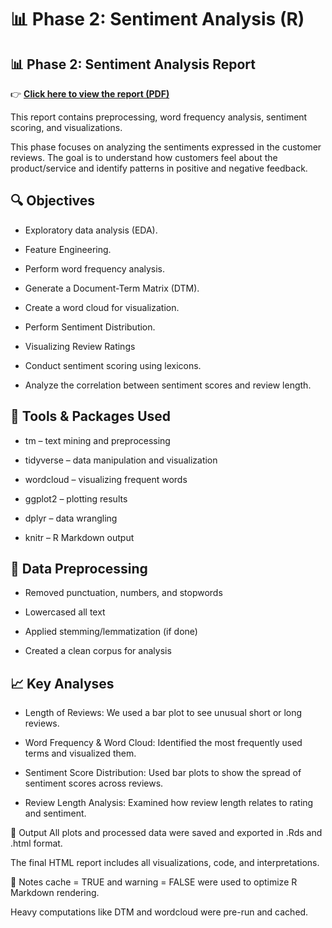 # 📊 Phase 2: Sentiment Analysis (R)

## 📊 Phase 2: Sentiment Analysis Report

👉 **[Click here to view the report (PDF)](Sentiment-Analysis.pdf)**

This report contains preprocessing, word frequency analysis, sentiment scoring, and visualizations.

This phase focuses on analyzing the sentiments expressed in the customer reviews. The goal is to understand how customers feel about the product/service and identify patterns in positive and negative feedback.

## 🔍 Objectives
- Exploratory data analysis (EDA).

- Feature Engineering.

- Perform word frequency analysis.

- Generate a Document-Term Matrix (DTM).

- Create a word cloud for visualization.

- Perform Sentiment Distribution.

- Visualizing Review Ratings

- Conduct sentiment scoring using lexicons.

- Analyze the correlation between sentiment scores and review length.


## 🧰 Tools & Packages Used
- tm – text mining and preprocessing

- tidyverse – data manipulation and visualization

- wordcloud – visualizing frequent words

- ggplot2 – plotting results

- dplyr – data wrangling

- knitr – R Markdown output


## 🧹 Data Preprocessing
- Removed punctuation, numbers, and stopwords

- Lowercased all text

- Applied stemming/lemmatization (if done)

- Created a clean corpus for analysis


## 📈 Key Analyses
- Length of Reviews: We used a bar plot to see unusual short or long reviews.

- Word Frequency & Word Cloud: Identified the most frequently used terms and visualized them.

- Sentiment Score Distribution: Used bar plots to show the spread of sentiment scores across reviews.

- Review Length Analysis: Examined how review length relates to rating and sentiment.

📁 Output
All plots and processed data were saved and exported in .Rds and .html format.

The final HTML report includes all visualizations, code, and interpretations.

📌 Notes
cache = TRUE and warning = FALSE were used to optimize R Markdown rendering.

Heavy computations like DTM and wordcloud were pre-run and cached.
